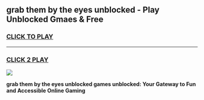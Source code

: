 
## grab them by the eyes unblocked - Play Unblocked Gmaes & Free
<h3>
<a href="https://news.freeplayer.one?title=grab_them_by_the_eyes_unblocked&ref=23F">CLICK TO PLAY</a></h3>
<hr>

<h3>
<a href="https://news.freeplayer.one?title=grab_them_by_the_eyes_unblocked&ref=23F">CLICK 2 PLAY</a>
  
</h3>

<a href="https://news.freeplayer.one?title=grab_them_by_the_eyes_unblocked&ref=23F/"><img src="https://clearcache.store/games.png"></a>


**grab them by the eyes unblocked games unblocked: Your Gateway to Fun and Accessible Online Gaming**

